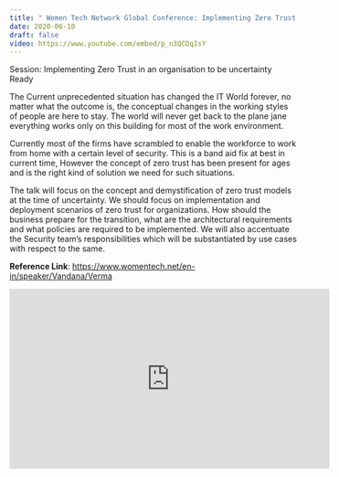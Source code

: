 ```yaml
---
title: " Women Tech Network Global Conference: Implementing Zero Trust in an organisation to be uncertainty Ready "
date: 2020-06-10
draft: false
video: https://www.youtube.com/embed/p_n3QCDqIsY
---
```


Session: Implementing Zero Trust in an organisation to be uncertainty Ready


The Current unprecedented situation has changed the IT World forever, no matter what the outcome is, the conceptual changes in the working styles of people are here to stay. The world will never get back to the plane jane everything works only on this building for most of the work environment.

Currently most of the firms have scrambled to enable the workforce to work from home with a certain level of security. This is a band aid fix at best in current time, However the concept of zero trust has been present for ages and is the right kind of solution we need for such situations.

The talk will focus on the concept and demystification of zero trust models at the time of uncertainty. We should focus on implementation and deployment scenarios of zero trust for organizations. How should the business prepare for the transition, what are the architectural requirements and what policies are required to be implemented. We will also accentuate the Security team’s responsibilities which will be substantiated by use cases with respect to the same.

**Reference Link**: https://www.womentech.net/en-in/speaker/Vandana/Verma


<iframe width="560" height="315" src="https://www.youtube.com/embed/p_n3QCDqIsY" frameborder="0" allow="accelerometer; autoplay; clipboard-write; encrypted-media; gyroscope; picture-in-picture" allowfullscreen></iframe>